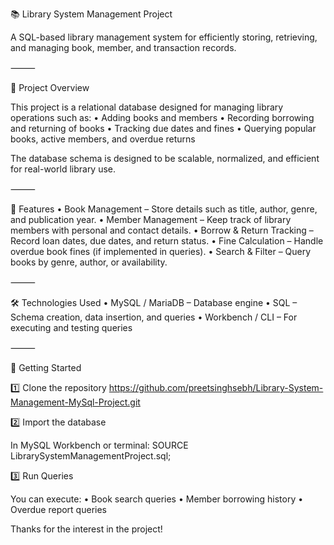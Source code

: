 📚 Library System Management Project

A SQL-based library management system for efficiently storing, retrieving, and managing book, member, and transaction records.

⸻

📌 Project Overview

This project is a relational database designed for managing library operations such as:
	•	Adding books and members
	•	Recording borrowing and returning of books
	•	Tracking due dates and fines
	•	Querying popular books, active members, and overdue returns

The database schema is designed to be scalable, normalized, and efficient for real-world library use.

⸻

📂 Features
	•	Book Management – Store details such as title, author, genre, and publication year.
	•	Member Management – Keep track of library members with personal and contact details.
	•	Borrow & Return Tracking – Record loan dates, due dates, and return status.
	•	Fine Calculation – Handle overdue book fines (if implemented in queries).
	•	Search & Filter – Query books by genre, author, or availability.

⸻

🛠️ Technologies Used
	•	MySQL / MariaDB – Database engine
	•	SQL – Schema creation, data insertion, and queries
	•	Workbench / CLI – For executing and testing queries

⸻

🚀 Getting Started

1️⃣ Clone the repository
https://github.com/preetsinghsebh/Library-System-Management-MySql-Project.git

2️⃣ Import the database

In MySQL Workbench or terminal:
SOURCE LibrarySystemManagementProject.sql;

3️⃣ Run Queries

You can execute:
	•	Book search queries
	•	Member borrowing history
	•	Overdue report queries

 Thanks for the interest in the project!
